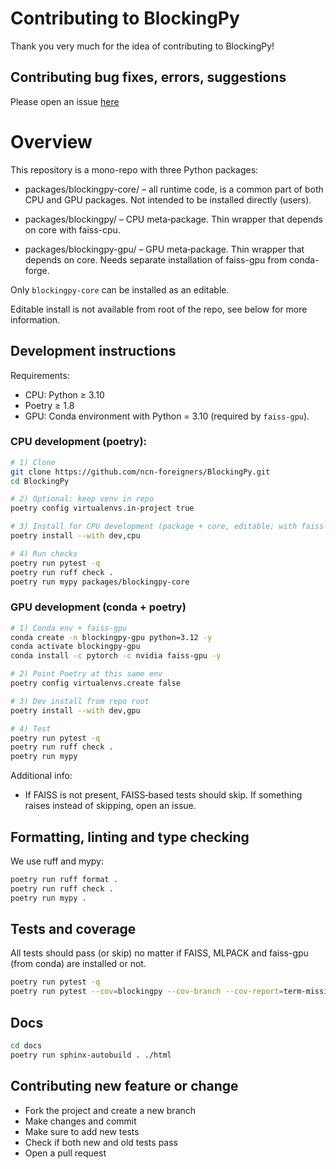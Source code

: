 # Contributing to BlockingPy

Thank you very much for the idea of contributing to BlockingPy!

## Contributing bug fixes, errors, suggestions

Please open an issue [here](https://github.com/T-Strojny/BlockingPy/issues)

# Overview
This repository is a mono-repo with three Python packages:

- packages/blockingpy-core/ – all runtime code, is a common part of both CPU and GPU packages. Not intended to be installed directly (users).

- packages/blockingpy/ – CPU meta‑package. Thin wrapper that depends on core with faiss-cpu.

- packages/blockingpy-gpu/ – GPU meta‑package. Thin wrapper that depends on core. Needs separate installation of faiss-gpu from conda-forge.

Only `blockingpy-core` can be installed as an editable.

Editable install is not available from root of the repo, see below for more information.

## Development instructions
Requirements:

- CPU: Python ≥ 3.10
- Poetry ≥ 1.8
- GPU: Conda environment with Python = 3.10 (required by `faiss-gpu`).

### CPU development (poetry):
```bash
# 1) Clone
git clone https://github.com/ncn-foreigners/BlockingPy.git
cd BlockingPy

# 2) Optional: keep venv in repo
poetry config virtualenvs.in-project true

# 3) Install for CPU development (package + core, editable; with faiss-cpu)
poetry install --with dev,cpu

# 4) Run checks
poetry run pytest -q
poetry run ruff check .
poetry run mypy packages/blockingpy-core
```
### GPU development (conda + poetry)
```bash
# 1) Conda env + faiss-gpu
conda create -n blockingpy-gpu python=3.12 -y
conda activate blockingpy-gpu
conda install -c pytorch -c nvidia faiss-gpu -y

# 2) Point Poetry at this same env
poetry config virtualenvs.create false 

# 3) Dev install from repo root
poetry install --with dev,gpu

# 4) Test
poetry run pytest -q
poetry run ruff check .
poetry run mypy 
```

Additional info:
- If FAISS is not present, FAISS‑based tests should skip. If something raises instead of skipping, open an issue.

## Formatting, linting and type checking
We use ruff and mypy:
```bash
poetry run ruff format .
poetry run ruff check .
poetry run mypy .
```

## Tests and coverage
All tests should pass (or skip) no matter if FAISS, MLPACK and faiss-gpu (from conda) are installed or not.
```bash
poetry run pytest -q
poetry run pytest --cov=blockingpy --cov-branch --cov-report=term-missing
```

## Docs
```bash
cd docs
poetry run sphinx-autobuild . ./html
```

## Contributing new feature or change

- Fork the project and create a new branch
- Make changes and commit
- Make sure to add new tests
- Check if both new and old tests pass
- Open a pull request